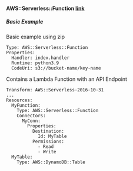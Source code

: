 
#### AWS::Serverless::Function [link](https://docs.aws.amazon.com/serverless-application-model/latest/developerguide/sam-resource-function.html)

##### Basic Example

Basic example using zip

```
Type: AWS::Serverless::Function
Properties:
  Handler: index.handler
  Runtime: python3.9
  CodeUri: s3://bucket-name/key-name
```

Contains a Lambda Function with an API Endpoint

```
Transform: AWS::Serverless-2016-10-31
...
Resources:
  MyFunction:
    Type: AWS::Serverless::Function
    Connectors:
      MyConn:
        Properties:
          Destination:
            Id: MyTable
          Permissions:
            - Read
            - Write
  MyTable:
    Type: AWS::DynamoDB::Table

```

